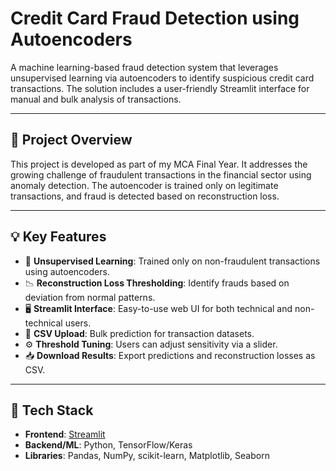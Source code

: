 # Credit Card Fraud Detection using Autoencoders

A machine learning-based fraud detection system that leverages unsupervised learning via autoencoders to identify suspicious credit card transactions. The solution includes a user-friendly Streamlit interface for manual and bulk analysis of transactions.

---

## 🚀 Project Overview

This project is developed as part of my MCA Final Year. It addresses the growing challenge of fraudulent transactions in the financial sector using anomaly detection. The autoencoder is trained only on legitimate transactions, and fraud is detected based on reconstruction loss.

---

## 💡 Key Features

- 🧠 **Unsupervised Learning**: Trained only on non-fraudulent transactions using autoencoders.
- 📉 **Reconstruction Loss Thresholding**: Identify frauds based on deviation from normal patterns.
- 🖥️ **Streamlit Interface**: Easy-to-use web UI for both technical and non-technical users.
- 📄 **CSV Upload**: Bulk prediction for transaction datasets.
- ⚙️ **Threshold Tuning**: Users can adjust sensitivity via a slider.
- 📥 **Download Results**: Export predictions and reconstruction losses as CSV.

---

## 🧰 Tech Stack

- **Frontend**: [Streamlit](https://streamlit.io/)
- **Backend/ML**: Python, TensorFlow/Keras
- **Libraries**: Pandas, NumPy, scikit-learn, Matplotlib, Seaborn




